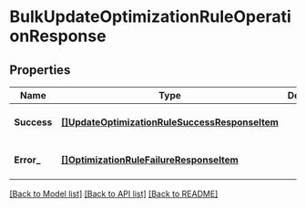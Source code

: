 # BulkUpdateOptimizationRuleOperationResponse

## Properties
Name | Type | Description | Notes
------------ | ------------- | ------------- | -------------
**Success** | [**[]UpdateOptimizationRuleSuccessResponseItem**](UpdateOptimizationRuleSuccessResponseItem.md) |  | [optional] [default to null]
**Error_** | [**[]OptimizationRuleFailureResponseItem**](OptimizationRuleFailureResponseItem.md) |  | [optional] [default to null]

[[Back to Model list]](../README.md#documentation-for-models) [[Back to API list]](../README.md#documentation-for-api-endpoints) [[Back to README]](../README.md)

